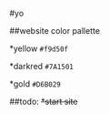 #yo

##website color pallette

*yellow `#f9d50f`

*darkred    `#7A1501`

*gold `#D6B029`

##todo:
~~*start site~~

